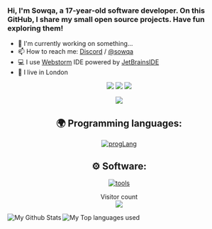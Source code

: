 ### Hi, I'm Sowqa, a 17-year-old software developer. On this GitHub, I share my small open source projects. Have fun exploring them!

- 🔭 I'm currently working on something...
- 📫 How to reach me: [Discord](https://discord.gg/aVrEvzxktz) / [@sowqa](https://discord.gg/KpJE5t6r)
- 💻 I use [Webstorm](https://www.jetbrains.com/phpstorm/) IDE powered by [JetBrainsIDE](https://www.jetbrains.com/)
- 🏡 I live in London

 <p align="center">
    <a href="https://discordapp.com/users/1133731107817390140" target"blank_"><img src="https://img.shields.io/badge/Discord-111111?style=for-the-badge&logo=discord&logoColor=white" target="_blank"></a> 
    <a href="https://open.spotify.com/user/31z4x6zcspgnbv2bas6fivylfyd4" target"blank_"><img src="https://img.shields.io/badge/Spotify%20-111111.svg?&style=for-the-badge&logo=spotify&logoColor=white"></a>
    <a href="https://github.com/sowqa" target"blank_"><img src="https://img.shields.io/badge/GitHub%20-111111.svg?&style=for-the-badge&logo=github&logoColor=white"></a>
</p>
      
  <div align="center">
  <a href="https://discord.com/users/1133731107817390140" target="_blank">
  <img src="https://lanyard-profile-readme.vercel.app/api/1133731107817390140?bg=111111"> 
</a>
  
## 🌍 Programming languages:
[![progLang](https://skillicons.dev/icons?i=js,html,css,py&theme=dark)](https://github.com/sowqa)

## ⚙️ Software:
[![tools](https://skillicons.dev/icons?i=git,vscode&theme=dark)](https://github.com/derpinou)

<p align="center"> 
  Visitor count<br>
  <img src="https://profile-counter.glitch.me/sowqa/count.svg" />
</p>

<img align="left" alt="My Github Stats" src="https://github-readme-stats.vercel.app/api?username=sowqa&show_icons=true&hide_border=true&theme=discord_old_blurple" />
<img align="left" alt="My Top languages used" src="https://github-readme-stats.vercel.app/api/top-langs/?username=sowqa&theme=discord_old_blurple" />
